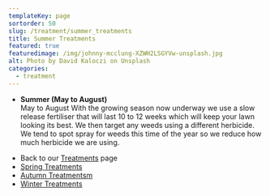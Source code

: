 ```yaml
---
templateKey: page
sortorder: 50
slug: /treatment/summer_treatments
title: Summer Treatments
featured: true
featuredimage: /img/johnny-mcclung-XZWH2LSGYVw-unsplash.jpg
alt: Photo by David Kaloczi on Unsplash
categories:
  - treatment
---
```


* **Summer (May to August)**\
  May to August  With the growing season now underway we use a slow release fertiliser that will last 10 to 12 weeks which will keep your lawn looking its best.  We then target any weeds using a different herbicide.  We tend to spot spray for weeds this time of the year so we reduce how much herbicide we are using.


- Back to our [Treatments](/treatments) page
- [Spring Treatments](/treatments/spring)
- [Autumn Treatmentsm](/treatments/autumn)
- [Winter Treatments](/treatments/winter)